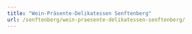 ```yaml
---
title: "Wein-Präsente-Delikatessen Senftenberg"
url: /senftenberg/wein-praesente-delikatessen-senftenberg/
---
```

